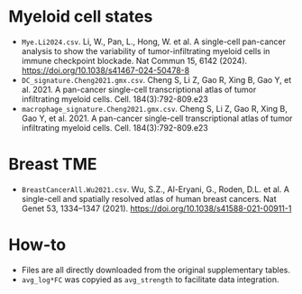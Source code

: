 # Myeloid cell states

- `Mye.Li2024.csv`. Li, W., Pan, L., Hong, W. et al. A single-cell pan-cancer analysis to show the variability of tumor-infiltrating myeloid cells in immune checkpoint blockade. Nat Commun 15, 6142 (2024). https://doi.org/10.1038/s41467-024-50478-8
- `DC_signature.Cheng2021.gmx.csv`. Cheng S, Li Z, Gao R, Xing B, Gao Y, et al. 2021. A pan-cancer single-cell transcriptional atlas of tumor infiltrating myeloid cells. Cell. 184(3):792-809.e23
- `macrophage_signature.Cheng2021.gmx.csv`. Cheng S, Li Z, Gao R, Xing B, Gao Y, et al. 2021. A pan-cancer single-cell transcriptional atlas of tumor infiltrating myeloid cells. Cell. 184(3):792-809.e23

# Breast TME
- `BreastCancerAll.Wu2021.csv`. Wu, S.Z., Al-Eryani, G., Roden, D.L. et al. A single-cell and spatially resolved atlas of human breast cancers. Nat Genet 53, 1334–1347 (2021). https://doi.org/10.1038/s41588-021-00911-1

# How-to
- Files are all directly downloaded from the original supplementary tables. 
- `avg_log*FC` was copyied as `avg_strength` to facilitate data integration. 
